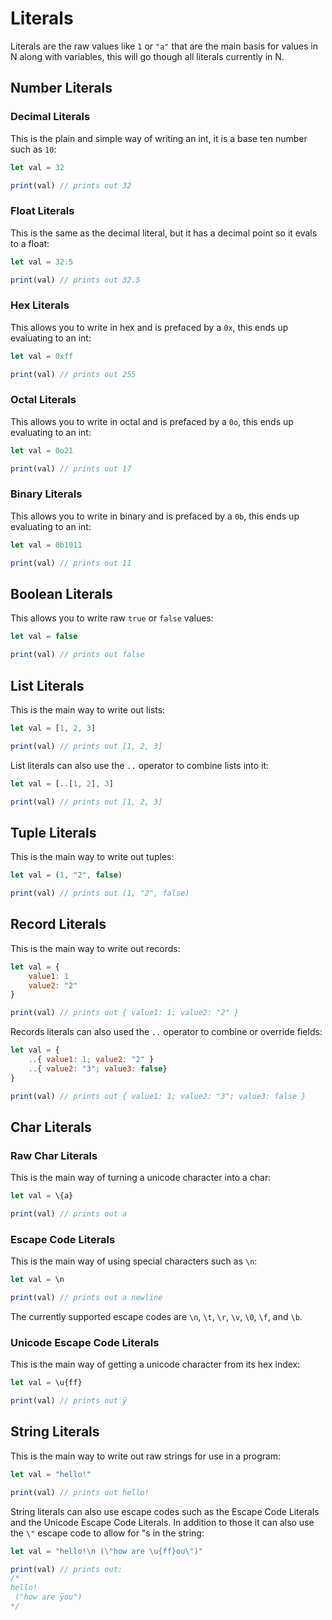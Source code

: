 # Literals

Literals are the raw values like `1` or `"a"` that are the main basis for values in N along with variables, this will go though all literals currently in N.

## Number Literals

### Decimal Literals
This is the plain and simple way of writing an int, it is a base ten number such as `10`:
```js
let val = 32

print(val) // prints out 32
```

### Float Literals
This is the same as the decimal literal, but it has a decimal point so it evals to a float:
```js
let val = 32.5

print(val) // prints out 32.5
```

### Hex Literals
This allows you to write in hex and is prefaced by a `0x`, this ends up evaluating to an int:
```js
let val = 0xff

print(val) // prints out 255
```

### Octal Literals
This allows you to write in octal and is prefaced by a `0o`, this ends up evaluating to an int:
```js
let val = 0o21

print(val) // prints out 17
```

### Binary Literals
This allows you to write in binary and is prefaced by a `0b`, this ends up evaluating to an int:
```js
let val = 0b1011

print(val) // prints out 11
```

## Boolean Literals
This allows you to write raw `true` or `false` values:
```js
let val = false

print(val) // prints out false
```

## List Literals
This is the main way to write out lists:
```js
let val = [1, 2, 3]

print(val) // prints out [1, 2, 3]
```
List literals can also use the `..` operator to combine lists into it:
```js
let val = [..[1, 2], 3]

print(val) // prints out [1, 2, 3]
```

## Tuple Literals
This is the main way to write out tuples:
```js
let val = (1, "2", false)

print(val) // prints out (1, "2", false)
```

## Record Literals
This is the main way to write out records:
```js
let val = {
	value1: 1
	value2: "2"
}

print(val) // prints out { value1: 1; value2: "2" }
```
Records literals can also used the `..` operator to combine or override fields:
```js
let val = {
	..{ value1: 1; value2: "2" }
	..{ value2: "3"; value3: false}
}

print(val) // prints out { value1: 1; value2: "3"; value3: false }
```

## Char Literals

### Raw Char Literals
This is the main way of turning a unicode character into a char:
```js
let val = \{a}

print(val) // prints out a
```

### Escape Code Literals
This is the main way of using special characters such as `\n`:
```js
let val = \n

print(val) // prints out a newline
```
The currently supported escape codes are `\n`, `\t`, `\r`, `\v`, `\0`, `\f`, and `\b`.

### Unicode Escape Code Literals
This is the main way of getting a unicode character from its hex index:
```js
let val = \u{ff}

print(val) // prints out ÿ
```

## String Literals
This is the main way to write out raw strings for use in a program:
```js
let val = "hello!"

print(val) // prints out hello!
```
String literals can also use escape codes such as the Escape Code Literals and the Unicode Escape Code Literals. In addition to those it can also use the `\"` escape code to allow for "s in the string:
```js
let val = "hello!\n (\"how are \u{ff}ou\")"

print(val) // prints out:
/*
hello!
 ("how are ÿou")
*/
```